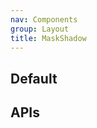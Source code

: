 ```yaml
---
nav: Components
group: Layout
title: MaskShadow
---
```


## Default

<code src="./demos/index.tsx" nopadding></code>

## APIs

